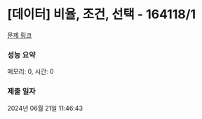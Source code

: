 # [데이터] 비율, 조건, 선택 - 164118/1 

[문제 링크](https://level.goorm.io/exam/164118/%EB%8D%B0%EC%9D%B4%ED%84%B0-%EB%B9%84%EC%9C%A8-%EC%A1%B0%EA%B1%B4-%EC%84%A0%ED%83%9D/quiz/1) 

### 성능 요약

메모리: 0, 시간: 0

### 제출 일자

2024년 06월 21일 11:46:43

